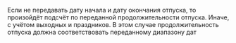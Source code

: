 Если не передавать дату начала и дату окончания отпуска, то произойдёт подсчёт по переданной продолжительности отпуска.
Иначе, с учётом выходных и праздников. В этом случае продолжительность отпуска должна соответствовать переданному диапазону дат
